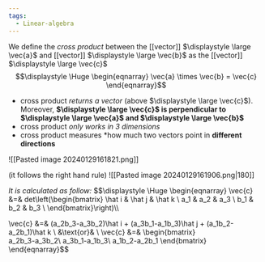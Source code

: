 ```yaml
---
tags:
  - Linear-algebra
---
```

We define the *cross product* between the [[vector]] $\displaystyle \large \vec{a}$ and [[vector]] $\displaystyle \large \vec{b}$ as the [[vector]] $\displaystyle \large \vec{c}$
$$\displaystyle \Huge \begin{eqnarray} 
\vec{a} \times  \vec{b} = \vec{c}
\end{eqnarray}$$
- cross product *returns a vector* (above $\displaystyle \large \vec{c}$). Moreover, **$\displaystyle \large \vec{c}$ is perpendicular to $\displaystyle \large \vec{a}$ and $\displaystyle \large \vec{b}$**
- cross product *only works in 3 dimensions*
- cross product measures *how much two vectors point in **different directions**

![[Pasted image 20240129161821.png]]

(it follows the right hand rule)
![[Pasted image 20240129161906.png|180]]

*It is calculated as follow:*
$$\displaystyle \Huge \begin{eqnarray} 
\vec{c} &=& det\left(\begin{bmatrix} 
\hat i & \hat j & \hat k \\ 
a_1 & a_2 & a_3 \\
b_1 & b_2 & b_3 \\
\end{bmatrix}\right)\\\\

\vec{c} &=& 
(a_2b_3-a_3b_2)\hat i +
(a_3b_1-a_1b_3)\hat j +
(a_1b_2-a_2b_1)\hat k \\
&\text{or}& \\
\vec{c} &=& \begin{bmatrix}  
a_2b_3-a_3b_2\\
a_3b_1-a_1b_3\\
a_1b_2-a_2b_1
\end{bmatrix} 
\end{eqnarray}$$

